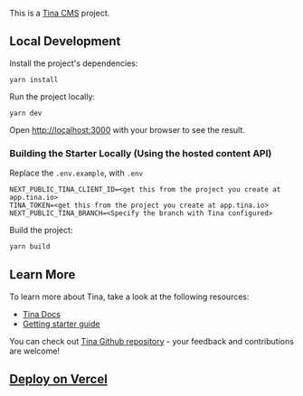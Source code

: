 This is a [Tina CMS](https://tina.io/) project.

## Local Development

Install the project's dependencies:

```
yarn install
```

Run the project locally:

```
yarn dev
```

Open [http://localhost:3000](http://localhost:3000) with your browser to see the result.

### Building the Starter Locally (Using the hosted content API)

Replace the `.env.example`, with `.env`

```
NEXT_PUBLIC_TINA_CLIENT_ID=<get this from the project you create at app.tina.io>
TINA_TOKEN=<get this from the project you create at app.tina.io>
NEXT_PUBLIC_TINA_BRANCH=<Specify the branch with Tina configured>
```

Build the project:

```bash
yarn build
```

## Learn More

To learn more about Tina, take a look at the following resources:

- [Tina Docs](https://tina.io/docs)
- [Getting starter guide](https://tina.io/guides/tina-cloud/starter/overview/)

You can check out [Tina Github repository](https://github.com/tinacms/tinacms) - your feedback and contributions are welcome!

## [Deploy on Vercel](https://vercel.com/new/clone?demo-image=https%3A%2F%2Fapp.tina.io%2Fimages%2Fbarebones-starter.png&demo-title=Barebones%20Starter&demo-url=https%3A%2F%2Fgithub.com%2Fmatt-antone%2Fma-tina-starter&repository-name=barebones-starter&project-name=barebones-starter&redirect-url=https%3A%2F%2Fapp.tina.io%2Fprojects%2Fstarter&demo-description=Minimal%20Next.js%20Tina%20powered%20site%2C%20perfect%20to%20start%20building.&repository-url=https%3A%2F%2Fgithub.com%2Ftinacms%2Ftina-barebones-starter&integration-ids=oac_16ZYZ0RVRarpKj9Ninm5WkbR)
